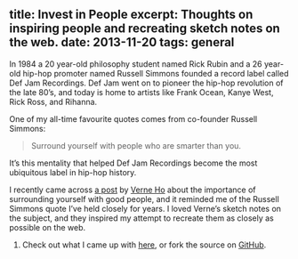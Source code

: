 title: Invest in People
excerpt: Thoughts on inspiring people and recreating sketch notes on the web.
date: 2013-11-20
tags: general
---

In 1984 a 20 year-old philosophy student named Rick Rubin and a 26 year-old hip-hop promoter named Russell Simmons founded a record label called Def Jam Recordings. Def Jam went on to pioneer the hip-hop revolution of the late 80’s, and today is home to artists like Frank Ocean, Kanye West,  Rick Ross, and Rihanna.

One of my all-time favourite quotes comes from co-founder Russell Simmons:

>Surround yourself with people who are smarter than you.

It’s this mentality that helped Def Jam Recordings become the most ubiquitous label in hip-hop history.

I recently came across [a post](http://blog.verneho.com/post/35460914051/invest-in-people-based-on-my-original-post) by [Verne Ho](https://twitter.com/verneho) about the importance of surrounding yourself with good people, and it reminded me of the Russell Simmons quote I’ve held closely for years. I loved Verne’s sketch notes on the subject, and they inspired my attempt to recreate them as closely as possible on the web.

1. Check out what I came up with [here](http://bradcerasani.github.io/Invest-in-People/), or fork the source on [GitHub](https://github.com/bradcerasani/Invest-in-People).
